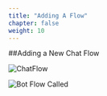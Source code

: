 ```yaml
---
title: "Adding A Flow"
chapter: false
weight: 10
---
```


##Adding a New Chat Flow

![ChatFlow](/images/ChatFlow.jpg)

![Bot Flow Called](/images/CallBot.jpg)